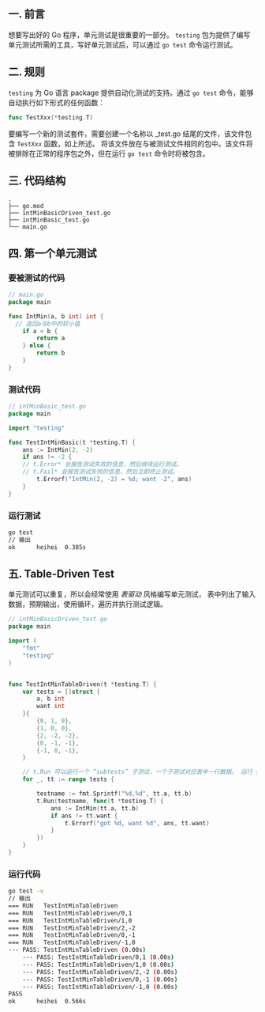 ## 一. 前言

想要写出好的 Go 程序，单元测试是很重要的一部分。 `testing` 包为提供了编写单元测试所需的工具，写好单元测试后，可以通过 `go test` 命令运行测试。



## 二. 规则

`testing` 为 Go 语言 package 提供自动化测试的支持。通过 `go test` 命令，能够自动执行如下形式的任何函数：

```go
func TestXxx(*testing.T)
```

要编写一个新的测试套件，需要创建一个名称以 _test.go 结尾的文件，该文件包含 `TestXxx` 函数，如上所述。 将该文件放在与被测试文件相同的包中。该文件将被排除在正常的程序包之外，但在运行 `go test` 命令时将被包含。



## 三. 代码结构

```
.
├── go.mod
├── intMinBasicDriven_test.go
├── intMinBasic_test.go
└── main.go
```



## 四. 第一个单元测试

### 要被测试的代码

```go
// main.go
package main

func IntMin(a, b int) int {
  // 返回a与b中的较小值
	if a < b {
		return a
	} else {
		return b
	}
}
```



### 测试代码

```go
// intMinBasic_test.go
package main

import "testing"

func TestIntMinBasic(t *testing.T) {
	ans := IntMin(2, -2)
	if ans != -2 {
    // t.Error* 会报告测试失败的信息，然后继续运行测试。
    // t.Fail* 会报告测试失败的信息，然后立即终止测试。
		t.Errorf("IntMin(2, -2) = %d; want -2", ans)
	}
}
```



### 运行测试

```bash
go test
// 输出
ok  	heihei	0.385s
```



## 五. Table-Driven Test

单元测试可以重复，所以会经常使用 *表驱动* 风格编写单元测试， 表中列出了输入数据，预期输出，使用循环，遍历并执行测试逻辑。

```go
// intMinBasicDriven_test.go
package main

import (
    "fmt"
    "testing"
)


func TestIntMinTableDriven(t *testing.T) {
    var tests = []struct {
        a, b int
        want int
    }{
        {0, 1, 0},
        {1, 0, 0},
        {2, -2, -2},
        {0, -1, -1},
        {-1, 0, -1},
    }

    // t.Run 可以运行一个 “subtests” 子测试，一个子测试对应表中一行数据。 运行 go test -v 时，他们会分开显示。
    for _, tt := range tests {

        testname := fmt.Sprintf("%d,%d", tt.a, tt.b)
        t.Run(testname, func(t *testing.T) {
            ans := IntMin(tt.a, tt.b)
            if ans != tt.want {
                t.Errorf("got %d, want %d", ans, tt.want)
            }
        })
    }
}
```



### 运行代码

```bash
go test -v
// 输出
=== RUN   TestIntMinTableDriven
=== RUN   TestIntMinTableDriven/0,1
=== RUN   TestIntMinTableDriven/1,0
=== RUN   TestIntMinTableDriven/2,-2
=== RUN   TestIntMinTableDriven/0,-1
=== RUN   TestIntMinTableDriven/-1,0
--- PASS: TestIntMinTableDriven (0.00s)
    --- PASS: TestIntMinTableDriven/0,1 (0.00s)
    --- PASS: TestIntMinTableDriven/1,0 (0.00s)
    --- PASS: TestIntMinTableDriven/2,-2 (0.00s)
    --- PASS: TestIntMinTableDriven/0,-1 (0.00s)
    --- PASS: TestIntMinTableDriven/-1,0 (0.00s)
PASS
ok  	heihei	0.566s
```



